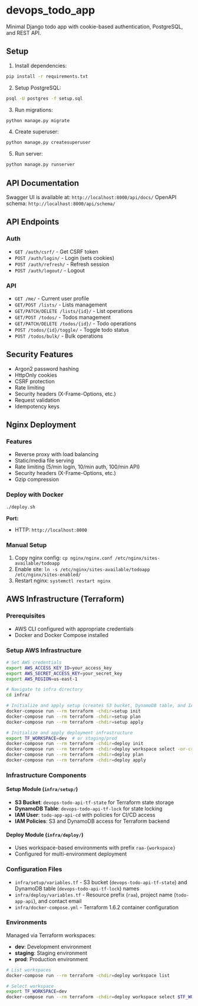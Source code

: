 # devops_todo_app

Minimal Django todo app with cookie-based authentication, PostgreSQL, and REST API.

## Setup

1. Install dependencies:
```bash
pip install -r requirements.txt
```

2. Setup PostgreSQL:
```bash
psql -U postgres -f setup.sql
```

3. Run migrations:
```bash
python manage.py migrate
```

4. Create superuser:
```bash
python manage.py createsuperuser
```

5. Run server:
```bash
python manage.py runserver
```

## API Documentation

Swagger UI is available at: `http://localhost:8000/api/docs/`
OpenAPI schema: `http://localhost:8000/api/schema/`

## API Endpoints

### Auth
- `GET /auth/csrf/` - Get CSRF token
- `POST /auth/login/` - Login (sets cookies)
- `POST /auth/refresh/` - Refresh session
- `POST /auth/logout/` - Logout

### API
- `GET /me/` - Current user profile
- `GET/POST /lists/` - Lists management
- `GET/PATCH/DELETE /lists/{id}/` - List operations
- `GET/POST /todos/` - Todos management
- `GET/PATCH/DELETE /todos/{id}/` - Todo operations
- `POST /todos/{id}/toggle/` - Toggle todo status
- `POST /todos/bulk/` - Bulk operations

## Security Features

- Argon2 password hashing
- HttpOnly cookies
- CSRF protection
- Rate limiting
- Security headers (X-Frame-Options, etc.)
- Request validation
- Idempotency keys

## Nginx Deployment

### Features
- Reverse proxy with load balancing
- Static/media file serving
- Rate limiting (5/min login, 10/min auth, 100/min API)
- Security headers (X-Frame-Options, etc.)
- Gzip compression

### Deploy with Docker
```bash
./deploy.sh
```

**Port:**
- HTTP: `http://localhost:8000`

### Manual Setup
1. Copy nginx config: `cp nginx/nginx.conf /etc/nginx/sites-available/todoapp`
2. Enable site: `ln -s /etc/nginx/sites-available/todoapp /etc/nginx/sites-enabled/`
3. Restart nginx: `systemctl restart nginx`

## AWS Infrastructure (Terraform)

### Prerequisites
- AWS CLI configured with appropriate credentials
- Docker and Docker Compose installed

### Setup AWS Infrastructure

```bash
# Set AWS credentials
export AWS_ACCESS_KEY_ID=your_access_key
export AWS_SECRET_ACCESS_KEY=your_secret_key
export AWS_REGION=us-east-1

# Navigate to infra directory
cd infra/

# Initialize and apply setup (creates S3 bucket, DynamoDB table, and IAM user for CD)
docker-compose run --rm terraform -chdir=setup init
docker-compose run --rm terraform -chdir=setup plan
docker-compose run --rm terraform -chdir=setup apply

# Initialize and apply deployment infrastructure
export TF_WORKSPACE=dev  # or staging/prod
docker-compose run --rm terraform -chdir=deploy init
docker-compose run --rm terraform -chdir=deploy workspace select -or-create $TF_WORKSPACE
docker-compose run --rm terraform -chdir=deploy plan
docker-compose run --rm terraform -chdir=deploy apply
```

### Infrastructure Components

#### Setup Module (`infra/setup/`)
- **S3 Bucket**: `devops-todo-api-tf-state` for Terraform state storage
- **DynamoDB Table**: `devops-todo-api-tf-lock` for state locking
- **IAM User**: `todo-app-api-cd` with policies for CI/CD access
- **IAM Policies**: S3 and DynamoDB access for Terraform backend

#### Deploy Module (`infra/deploy/`)
- Uses workspace-based environments with prefix `raa-{workspace}`
- Configured for multi-environment deployment

### Configuration Files
- `infra/setup/variables.tf` - S3 bucket (`devops-todo-api-tf-state`) and DynamoDB table (`devops-todo-api-tf-lock`) names
- `infra/deploy/variables.tf` - Resource prefix (`raa`), project name (`todo-app-api`), and contact email
- `infra/docker-compose.yml` - Terraform 1.6.2 container configuration

### Environments
Managed via Terraform workspaces:
- **dev**: Development environment
- **staging**: Staging environment  
- **prod**: Production environment

```bash
# List workspaces
docker-compose run --rm terraform -chdir=deploy workspace list

# Select workspace
export TF_WORKSPACE=dev
docker-compose run --rm terraform -chdir=deploy workspace select $TF_WORKSPACE
```